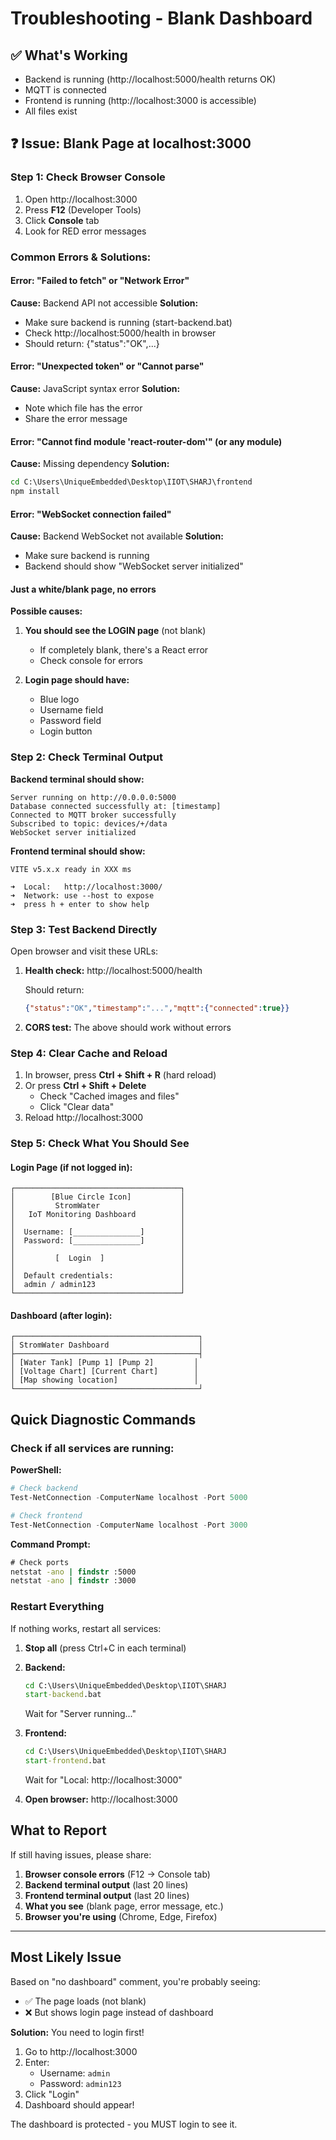 # Troubleshooting - Blank Dashboard

## ✅ What's Working
- Backend is running (http://localhost:5000/health returns OK)
- MQTT is connected
- Frontend is running (http://localhost:3000 is accessible)
- All files exist

## ❓ Issue: Blank Page at localhost:3000

### Step 1: Check Browser Console

1. Open http://localhost:3000
2. Press **F12** (Developer Tools)
3. Click **Console** tab
4. Look for RED error messages

### Common Errors & Solutions:

#### Error: "Failed to fetch" or "Network Error"
**Cause:** Backend API not accessible
**Solution:**
- Make sure backend is running (start-backend.bat)
- Check http://localhost:5000/health in browser
- Should return: {"status":"OK",...}

#### Error: "Unexpected token" or "Cannot parse"
**Cause:** JavaScript syntax error
**Solution:**
- Note which file has the error
- Share the error message

#### Error: "Cannot find module 'react-router-dom'" (or any module)
**Cause:** Missing dependency
**Solution:**
```cmd
cd C:\Users\UniqueEmbedded\Desktop\IIOT\SHARJ\frontend
npm install
```

#### Error: "WebSocket connection failed"
**Cause:** Backend WebSocket not available
**Solution:**
- Make sure backend is running
- Backend should show "WebSocket server initialized"

#### Just a white/blank page, no errors
**Possible causes:**
1. **You should see the LOGIN page** (not blank)
   - If completely blank, there's a React error
   - Check console for errors

2. **Login page should have:**
   - Blue logo
   - Username field
   - Password field
   - Login button

### Step 2: Check Terminal Output

**Backend terminal should show:**
```
Server running on http://0.0.0.0:5000
Database connected successfully at: [timestamp]
Connected to MQTT broker successfully
Subscribed to topic: devices/+/data
WebSocket server initialized
```

**Frontend terminal should show:**
```
VITE v5.x.x ready in XXX ms

➜  Local:   http://localhost:3000/
➜  Network: use --host to expose
➜  press h + enter to show help
```

### Step 3: Test Backend Directly

Open browser and visit these URLs:

1. **Health check:**
   http://localhost:5000/health

   Should return:
   ```json
   {"status":"OK","timestamp":"...","mqtt":{"connected":true}}
   ```

2. **CORS test:**
   The above should work without errors

### Step 4: Clear Cache and Reload

1. In browser, press **Ctrl + Shift + R** (hard reload)
2. Or press **Ctrl + Shift + Delete**
   - Check "Cached images and files"
   - Click "Clear data"
3. Reload http://localhost:3000

### Step 5: Check What You Should See

#### Login Page (if not logged in):
```
┌─────────────────────────────────────┐
│        [Blue Circle Icon]           │
│         StromWater                  │
│   IoT Monitoring Dashboard          │
│                                     │
│  Username: [_______________]        │
│  Password: [_______________]        │
│                                     │
│         [  Login  ]                 │
│                                     │
│  Default credentials:               │
│  admin / admin123                   │
└─────────────────────────────────────┘
```

#### Dashboard (after login):
```
┌─────────────────────────────────────────┐
│ StromWater Dashboard                    │
├─────────────────────────────────────────┤
│ [Water Tank] [Pump 1] [Pump 2]         │
│ [Voltage Chart] [Current Chart]        │
│ [Map showing location]                 │
└─────────────────────────────────────────┘
```

## Quick Diagnostic Commands

### Check if all services are running:

**PowerShell:**
```powershell
# Check backend
Test-NetConnection -ComputerName localhost -Port 5000

# Check frontend
Test-NetConnection -ComputerName localhost -Port 3000
```

**Command Prompt:**
```cmd
# Check ports
netstat -ano | findstr :5000
netstat -ano | findstr :3000
```

### Restart Everything

If nothing works, restart all services:

1. **Stop all** (press Ctrl+C in each terminal)
2. **Backend:**
   ```cmd
   cd C:\Users\UniqueEmbedded\Desktop\IIOT\SHARJ
   start-backend.bat
   ```
   Wait for "Server running..."

3. **Frontend:**
   ```cmd
   cd C:\Users\UniqueEmbedded\Desktop\IIOT\SHARJ
   start-frontend.bat
   ```
   Wait for "Local: http://localhost:3000"

4. **Open browser:**
   http://localhost:3000

## What to Report

If still having issues, please share:

1. **Browser console errors** (F12 → Console tab)
2. **Backend terminal output** (last 20 lines)
3. **Frontend terminal output** (last 20 lines)
4. **What you see** (blank page, error message, etc.)
5. **Browser you're using** (Chrome, Edge, Firefox)

---

## Most Likely Issue

Based on "no dashboard" comment, you're probably seeing:
- ✅ The page loads (not blank)
- ❌ But shows login page instead of dashboard

**Solution:** You need to login first!

1. Go to http://localhost:3000
2. Enter:
   - Username: `admin`
   - Password: `admin123`
3. Click "Login"
4. Dashboard should appear!

The dashboard is protected - you MUST login to see it.

